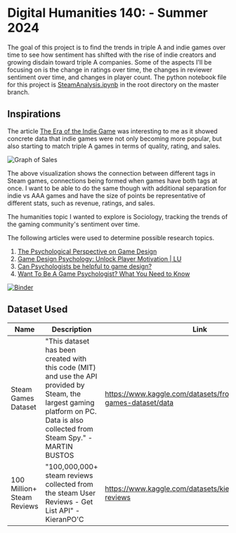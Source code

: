 # Digital Humanities 140:  - Summer 2024

The goal of this project is to find the trends in triple A and indie games over time to see how sentiment has shifted with the rise of indie creators and growing disdain toward triple A companies. Some of the aspects I'll be focusing on is the change in ratings over time, the changes in reviewer sentiment over time, and changes in player count.
The python notebook file for this project is [SteamAnalysis.ipynb](https://github.com/danieltsai-RSheepDV/DH140Final/blob/master/SteamAnalysis.ipynb) in the root directory on the master branch.

## Inspirations

The article [The Era of the Indie Game](https://www.konvoy.vc/content/the-era-of-the-indie-game) was interesting to me as it showed concrete data that indie games were not only becoming more popular, but also starting to match triple A games in terms of quality, rating, and sales.

![Graph of Sales](https://i0.wp.com/quanticfoundry.com/wp-content/uploads/2018/01/steam_tags_med_res.png?resize=650%2C650&ssl=1)

The above visualization shows the connection between different tags in Steam games, connections being formed when games have both tags at once. I want to be able to do the same though with additional separation for indie vs AAA games and have the size of points be representative of different stats, such as revenue, ratings, and sales.

The humanities topic I wanted to explore is Sociology, tracking the trends of the gaming community's sentiment over time.

The following articles were used to determine possible research topics.
1. [The Psychological Perspective on Game Design](https://www.gamedeveloper.com/design/the-psychological-perspective-on-game-design)
2. [Game Design Psychology: Unlock Player Motivation | LU](https://online.lindenwood.edu/blog/the-fascinating-world-of-game-design-psychology-unlocking-the-secrets-to-player-motivation/)
3. [Can Psychologists be helpful to game design?](https://www.reddit.com/r/gamedesign/comments/1aw1jlh/can_psychologists_be_helpful_to_game_design/)
4. [Want To Be A Game Psychologist? What You Need to Know](https://www.nirandfar.com/understanding-the-psychology-behind-game-design/)

[![Binder](https://mybinder.org/badge_logo.svg)](https://mybinder.org/v2/gh/danieltsai-RSheepDV/DH140Final/master)

## Dataset Used
| Name | Description | Link |
|------|-------------|------|
|Steam Games Dataset|"This dataset has been created with this code (MIT) and use the API provided by Steam, the largest gaming platform on PC. Data is also collected from Steam Spy." - MARTIN BUSTOS|https://www.kaggle.com/datasets/fronkongames/steam-games-dataset/data|
|100 Million+ Steam Reviews|"100,000,000+ steam reviews collected from the steam User Reviews - Get List API" - KieranPO'C|https://www.kaggle.com/datasets/kieranpoc/steam-reviews|
